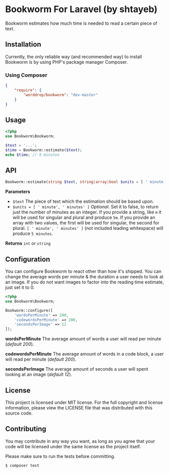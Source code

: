# Bookworm For Laravel (by shtayeb) 
Bookworm estimates how much time is needed to read a certain piece of text.

## Installation
Currently, the only reliable way (and recommended way) to install Bookworm is by using PHP's package manager Composer.

### Using Composer
``` json
{
    "require": {
        "worddrop/bookworm": "dev-master"
    }
}
```

## Usage
``` php
<?php
use Bookworm\Bookworm;

$text = '...';
$time = Bookworm::estimate($text);
echo $time; // 5 minutes
```

## API
``` php
Bookworm::estimate(string $text, string|array|bool $units = [ ' minute', ' minutes' ]);
```

**Parameters**
- `$text` The piece of text which the estimation should be based upon.
- `$units = [ ' minute', ' minutes' ]` *Optional.* Set it to false, to return just the number of minutes as an integer. If you provide a string, like `m` it will be used for singular and plural and produce `5m`. If you provide an array with two values, the first will be used for singular, the second for plural. `[ ' minute', ' minutes' ]` (not included leading whitespace) will produce `5 minutes`.

**Returns** `int` or `string`

## Configuration
You can configure Bookworm to react other than how it's shipped. You can change the average words per minute & the duration a user needs to look at an image. If you do not want images to factor into the reading time estimate, just set it to 0.

``` php
<?php
use Bookworm\Bookworm;

Bookworm::configure([
    'wordsPerMinute' => 200,
    'codewordsPerMinute' => 200,
    'secondsPerImage' => 12
]);
```

**wordsPerMinute** The average amount of words a user will read per minute (*default 200*).

**codewordsPerMinute** The average amount of words in a code block, a user will read per minute (*default 200*).

**secondsPerImage** The average amount of seconds a user will spent looking at an image (*default 12*).

## License
This project is licensed under MIT license. For the full copyright and license information, please view the LICENSE file
that was distributed with this source code.

## Contributing
You may contribute in any way you want, as long as you agree that your code will be licensed under the same license as
the project itself.

Please make sure to run the tests before committing.

```bash
$ composer test
```
